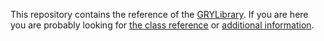 This repository contains the reference of the [GRYLibrary](https://github.com/anionDev/gryLibrary). If you are here you are probably looking for [the class reference](https://aniondev.github.io/gryLibraryReference/Reference/api/GRYLibrary.html) or [additional information](https://aniondev.github.io/gryLibraryReference/Reference/index.html).